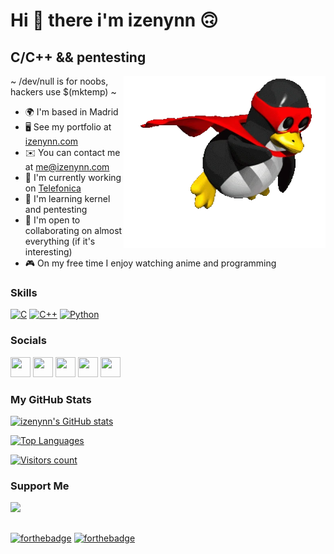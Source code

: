 # Hi 👋 there i'm izenynn 🙃

## C/C++ && pentesting

<img align="right" src=./media/wp-linux-nobg.webp style="object-fit: cover; height: 275px; float: right;">

~ /dev/null is for noobs, hackers use $(mktemp) ~

- 🌍 I'm based in Madrid
- 🖥️ See my portfolio at [izenynn.com](http://izenynn.com)
- ✉️ You can contact me at [me@izenynn.com](mailto:me@izenynn.com)
- 🚀 I'm currently working on [Telefonica](http://telefonica.com)
- 🧠 I'm learning kernel and pentesting
- 💛 I'm open to collaborating on almost everything (if it's interesting)
- 🎮 On my free time I enjoy watching anime and programming

### Skills

<p align="left">
<a href="https://docs.microsoft.com/en-us/cpp/?view=msvc-170" target="_blank" rel="noreferrer"><img src="https://raw.githubusercontent.com/danielcranney/readme-generator/main/public/icons/skills/c-colored.svg" width="36" height="36" alt="C" /></a>
<a href="https://docs.microsoft.com/en-us/cpp/?view=msvc-170" target="_blank" rel="noreferrer"><img src="https://raw.githubusercontent.com/danielcranney/readme-generator/main/public/icons/skills/cplusplus-colored.svg" width="36" height="36" alt="C++" /></a>
<a href="https://www.python.org/" target="_blank" rel="noreferrer"><img src="https://raw.githubusercontent.com/danielcranney/readme-generator/main/public/icons/skills/python-colored.svg" width="36" height="36" alt="Python" /></a>
<!--
<a href="https://www.rust-lang.org/" target="_blank" rel="noreferrer"><img src="https://raw.githubusercontent.com/danielcranney/readme-generator/main/public/icons/skills/rust-colored-dark.svg" width="36" height="36" alt="Rust" /></a>
<a href="https://go.dev/doc/" target="_blank" rel="noreferrer"><img src="https://raw.githubusercontent.com/danielcranney/readme-generator/main/public/icons/skills/go-colored.svg" width="36" height="36" alt="Go" /></a>
-->
</p>

### Socials

<p align="left">
<a href="https://www.github.com/izenynn" target="_blank" rel="noreferrer"><img src="https://raw.githubusercontent.com/danielcranney/readme-generator/main/public/icons/socials/github-dark.svg" width="32" height="32" /></a>
<a href="http://www.instagram.com/izenynn" target="_blank" rel="noreferrer"><img src="https://raw.githubusercontent.com/danielcranney/readme-generator/main/public/icons/socials/instagram.svg" width="32" height="32" /></a>
<a href="https://www.linkedin.com/in/izenynn" target="_blank" rel="noreferrer"><img src="https://raw.githubusercontent.com/danielcranney/readme-generator/main/public/icons/socials/linkedin.svg" width="32" height="32" /></a>
<a href="https://www.stackoverflow.com/users/izenynn" target="_blank" rel="noreferrer"><img src="https://raw.githubusercontent.com/danielcranney/readme-generator/main/public/icons/socials/stackoverflow.svg" width="32" height="32" /></a>
<a href="https://www.twitter.com/izenynn" target="_blank" rel="noreferrer"><img src="https://raw.githubusercontent.com/danielcranney/readme-generator/main/public/icons/socials/twitter.svg" width="32" height="32" /></a>
</p>

### My GitHub Stats

<a href="http://www.github.com/izenynn" align="left"><img src="https://github-readme-stats.vercel.app/api?username=izenynn&show_icons=true&hide=&count_private=true&title_color=0891b2&text_color=ffffff&icon_color=0891b2&bg_color=1c1917&hide_border=false&show_icons=true" alt="izenynn's GitHub stats" /></a>

<a href="https://github.com/izenynn" align="left"><img src="https://github-readme-stats.vercel.app/api/top-langs/?username=izenynn&langs_count=10&count_private=true&title_color=0891b2&text_color=ffffff&icon_color=0891b2&bg_color=1c1917&hide_border=false&layout=compact&locale=en&custom_title=Top%10%languages&hide=roff,swift,objective-c,perl,html,css,vim%20script" alt="Top Languages" /></a>

<a href="https://github.com/izenynn" align="left"><img src="https://visitor-badge.laobi.icu/badge?page_id=izenynn.izenynn" alt="Visitors count" /></a>

### Support Me

<a href="https://www.buymeacoffee.com/izenynn"><img src="https://cdn.buymeacoffee.com/buttons/v2/default-yellow.png" width="200" /></a>

##
[![forthebadge](https://forthebadge.com/images/badges/built-with-love.svg)](https://forthebadge.com)
[![forthebadge](https://forthebadge.com/images/badges/powered-by-coffee.svg)](https://forthebadge.com)
